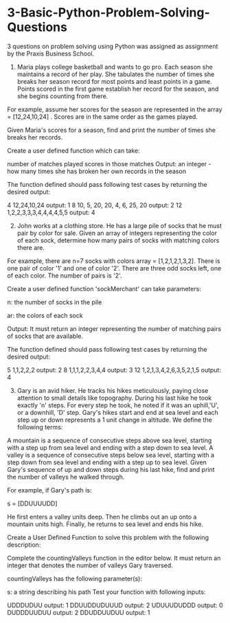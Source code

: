 # 3-Basic-Python-Problem-Solving-Questions
3 questions on problem solving using Python was assigned as assignment by the Praxis Business School.

1. Maria plays college basketball and wants to go pro. Each season she maintains a record of her play. She tabulates the number of times she breaks her season record for most points and least points in a game. Points scored in the first game establish her record for the season, and she begins counting from there.

For example, assume her scores for the season are represented in the array = [12,24,10,24] . Scores are in the same order as the games played.

Given Maria's scores for a season, find and print the number of times she breaks her records.

Create a user defined function which can take:

number of matches played
scores in those matches
Output: an integer - how many times she has broken her own records in the season

The function defined should pass following test cases by returning the desired output:

4
12,24,10,24
output: 1
8
10, 5, 20, 20, 4, 6, 25, 20
output: 2
12
1,2,2,3,3,3,4,4,4,4,5,5
output: 4

2. John works at a clothing store. He has a large pile of socks that he must pair by color for sale. Given an array of integers representing the color of each sock, determine how many pairs of socks with matching colors there are.

For example, there are n=7 socks with colors array = [1,2,1,2,1,3,2]. There is one pair of color '1' and one of color '2'. There are three odd socks left, one of each color. The number of pairs is '2'.

Create a user defined function 'sockMerchant' can take parameters:

n: the number of socks in the pile

ar: the colors of each sock

Output: It must return an integer representing the number of matching pairs of socks that are available.

The function defined should pass following test cases by returning the desired output:

5
1,1,2,2,2
output: 2
8
1,1,1,2,2,3,4,4
output: 3
12
1,2,1,3,4,2,6,3,5,2,1,5
output: 4

3. Gary is an avid hiker. He tracks his hikes meticulously, paying close attention to small details like topography. During his last hike he took exactly 'n' steps. For every step he took, he noted if it was an uphill,'U', or a downhill, 'D' step. Gary's hikes start and end at sea level and each step up or down represents a 1 unit change in altitude. We define the following terms:

A mountain is a sequence of consecutive steps above sea level, starting with a step up from sea level and ending with a step down to sea level.
A valley is a sequence of consecutive steps below sea level, starting with a step down from sea level and ending with a step up to sea level.
Given Gary's sequence of up and down steps during his last hike, find and print the number of valleys he walked through.

For example, if Gary's path is:

s = [DDUUUUDD]

He first enters a valley units deep. Then he climbs out an up onto a mountain units high. Finally, he returns to sea level and ends his hike.

Create a User Defined Function to solve this problem with the following description:

Complete the countingValleys function in the editor below. It must return an integer that denotes the number of valleys Gary traversed.

countingValleys has the following parameter(s):

s: a string describing his path
Test your function with following inputs:

UDDDUDUU
output: 1
DDUUDDUDUUUD
output: 2
UDUUUDUDDD
output: 0
DUDDDUUDUU
output: 2
DDUDDUUDUU
output: 1
